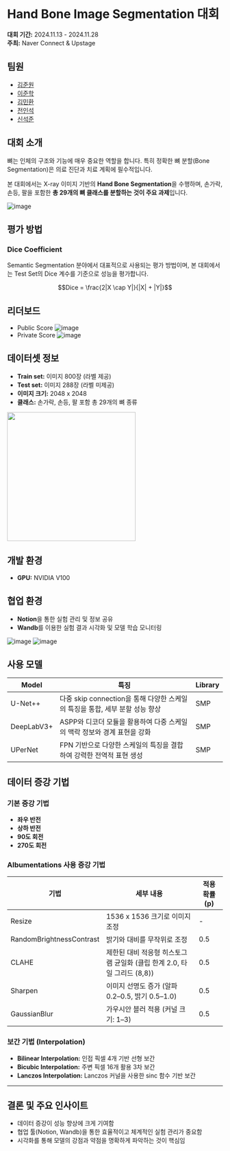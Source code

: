 # Hand Bone Image Segmentation 대회

**대회 기간:** 2024.11.13 - 2024.11.28  
**주최:** Naver Connect & Upstage

## 팀원
- [김준원](https://github.com/KimJunWon98)
- [이준학](https://github.com/danlee0113)
- [김민환](https://github.com/alsghks1066)
- [전인석](https://github.com/inDseok)
- [신석준](https://github.com/SeokjunShin)


## 대회 소개

뼈는 인체의 구조와 기능에 매우 중요한 역할을 합니다. 특히 정확한 뼈 분할(Bone Segmentation)은 의료 진단과 치료 계획에 필수적입니다.

본 대회에서는 X-ray 이미지 기반의 **Hand Bone Segmentation**을 수행하며, 손가락, 손등, 팔을 포함한 **총 29개의 뼈 클래스를 분할하는 것이 주요 과제**입니다.


![image](https://github.com/user-attachments/assets/fe33f559-b68f-4db3-9aa9-228652154972)

## 평가 방법

### Dice Coefficient

Semantic Segmentation 분야에서 대표적으로 사용되는 평가 방법이며, 본 대회에서는 Test Set의 Dice 계수를 기준으로 성능을 평가합니다.

$$Dice = \frac{2|X \cap Y|}{|X| + |Y|}$$



## 리더보드
- Public Score
![image](https://github.com/user-attachments/assets/458b3b61-a1ed-4171-adf0-b51b38bb1cb0)
- Private Score
![image](https://github.com/user-attachments/assets/5fd45d4a-1594-4a2f-bc90-78170688adb9)


## 데이터셋 정보

- **Train set:** 이미지 800장 (라벨 제공)
- **Test set:** 이미지 288장 (라벨 미제공)
- **이미지 크기:** 2048 x 2048
- **클래스:** 손가락, 손등, 팔 포함 총 29개의 뼈 종류

<p>
  <img src="https://github.com/user-attachments/assets/5cb5c224-cfb3-4c4f-843c-bdcf49b03feb" width="300"/>
</p>

## 개발 환경

- **GPU:** NVIDIA V100

## 협업 환경

- **Notion**을 통한 실험 관리 및 정보 공유
- **Wandb**를 이용한 실험 결과 시각화 및 모델 학습 모니터링


![image](https://github.com/user-attachments/assets/a6d68c64-da0e-4958-8cca-34da4cdec579)
![image](https://github.com/user-attachments/assets/6cf37168-f8fe-46ac-9b91-d248162b9580)

## 사용 모델

| Model        | 특징                                                                                                    | Library |
|--------------|---------------------------------------------------------------------------------------------------------|---------|
| U-Net++      | 다중 skip connection을 통해 다양한 스케일의 특징을 통합, 세부 분할 성능 향상                                 | SMP     |
| DeepLabV3+   | ASPP와 디코더 모듈을 활용하여 다중 스케일의 맥락 정보와 경계 표현을 강화                                  | SMP     |
| UPerNet      | FPN 기반으로 다양한 스케일의 특징을 결합하여 강력한 전역적 표현 생성                                      | SMP     |

## 데이터 증강 기법

### 기본 증강 기법

- **좌우 반전**
- **상하 반전**
- **90도 회전**
- **270도 회전**

### Albumentations 사용 증강 기법

| 기법                       | 세부 내용                                                                           | 적용 확률 (p) |
|----------------------------|-------------------------------------------------------------------------------------|---------------|
| Resize                     | 1536 x 1536 크기로 이미지 조정                                                        | -             |
| RandomBrightnessContrast   | 밝기와 대비를 무작위로 조정                                                          | 0.5           |
| CLAHE                      | 제한된 대비 적응형 히스토그램 균일화 (클립 한계 2.0, 타일 그리드 (8,8))                | 0.5           |
| Sharpen                    | 이미지 선명도 증가 (알파 0.2–0.5, 밝기 0.5–1.0)                                      | 0.5           |
| GaussianBlur               | 가우시안 블러 적용 (커널 크기: 1–3)                                                  | 0.5           |

### 보간 기법 (Interpolation)

- **Bilinear Interpolation:** 인접 픽셀 4개 기반 선형 보간
- **Bicubic Interpolation:** 주변 픽셀 16개 활용 3차 보간
- **Lanczos Interpolation:** Lanczos 커널을 사용한 sinc 함수 기반 보간

---

## 결론 및 주요 인사이트

- 데이터 증강이 성능 향상에 크게 기여함
- 협업 툴(Notion, Wandb)을 통한 효율적이고 체계적인 실험 관리가 중요함
- 시각화를 통해 모델의 강점과 약점을 명확하게 파악하는 것이 핵심임
